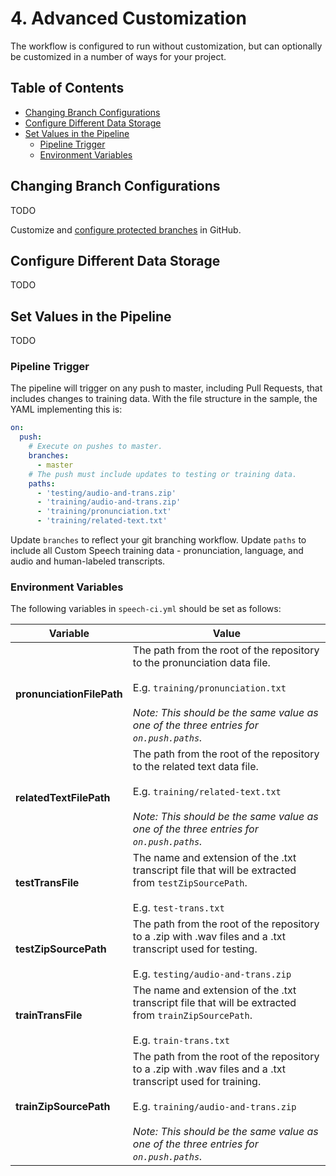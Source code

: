 # 4. Advanced Customization

The workflow is configured to run without customization, but can optionally be customized in a number of ways for your project.

## Table of Contents

* [Changing Branch Configurations](#Changing-Branch-Configurations)
* [Configure Different Data Storage](#Configure-Different-Data-Storage)
* [Set Values in the Pipeline](#Set-Values-in-the-Pipeline)
   * [Pipeline Trigger](#Pipeline-Trigger)
   * [Environment Variables](#Environment-Variables)

## Changing Branch Configurations

TODO

Customize and [configure protected branches](https://help.github.com/en/github/administering-a-repository/configuring-protected-branches) in GitHub.

## Configure Different Data Storage

TODO

## Set Values in the Pipeline

TODO

### Pipeline Trigger

The pipeline will trigger on any push to master, including Pull Requests, that includes changes to training data. With the file structure in the sample, the YAML implementing this is:

```YAML
on:
  push:
    # Execute on pushes to master.
    branches:
      - master
    # The push must include updates to testing or training data.
    paths:
      - 'testing/audio-and-trans.zip'
      - 'training/audio-and-trans.zip'
      - 'training/pronunciation.txt'
      - 'training/related-text.txt'
```

Update `branches` to reflect your git branching workflow. Update `paths` to include all Custom Speech training data - pronunciation, language, and audio and human-labeled transcripts.

### Environment Variables

The following variables in `speech-ci.yml` should be set as follows:

| Variable | Value |
| --- | --- |
| **pronunciationFilePath** | The path from the root of the repository to the pronunciation data file.<br><br>E.g. `training/pronunciation.txt`<br><br>*Note: This should be the same value as one of the three entries for `on.push.paths`.* |
| **relatedTextFilePath** | The path from the root of the repository to the related text data file.<br><br>E.g. `training/related-text.txt`<br><br>*Note: This should be the same value as one of the three entries for `on.push.paths`.* |
| **testTransFile** | The name and extension of the .txt transcript file that will be extracted from `testZipSourcePath`. <br><br>E.g. `test-trans.txt` |
| **testZipSourcePath** | The path from the root of the repository to a .zip with .wav files and a .txt transcript used for testing.<br><br>E.g. `testing/audio-and-trans.zip` |
| **trainTransFile** | The name and extension of the .txt transcript file that will be extracted from `trainZipSourcePath`. <br><br>E.g. `train-trans.txt` |
| **trainZipSourcePath** | The path from the root of the repository to a .zip with .wav files and a .txt transcript used for training.<br><br>E.g. `training/audio-and-trans.zip`<br><br>*Note: This should be the same value as one of the three entries for `on.push.paths`.* |
